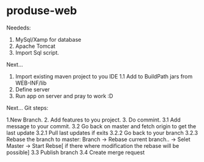# produse-web

Neededs:
1. MySql/Xamp for database
2. Apache Tomcat
3. Import Sql script.

Next...
1. Import existing maven project to you IDE
1.1 Add to BuildPath jars from WEB-INF/lib
2. Define server
3. Run app on server and pray to work :D

Next...
Git steps:

1.New Branch.
2. Add features to you project.
3. Do commint.
3.1 Add message to your commit.
3.2 Go back on master and fetch origin to get the last update
3.2.1 Pull last updates if exits
3.2.2 Go back to your branch
3.2.3 Rebase the branch to master:
   Branch  -> Rebase current branch.. -> Selet Master -> Start
   Rebse[ if there where modification
the rebase will be possible]
3.3 Publish branch
3.4 Create merge request